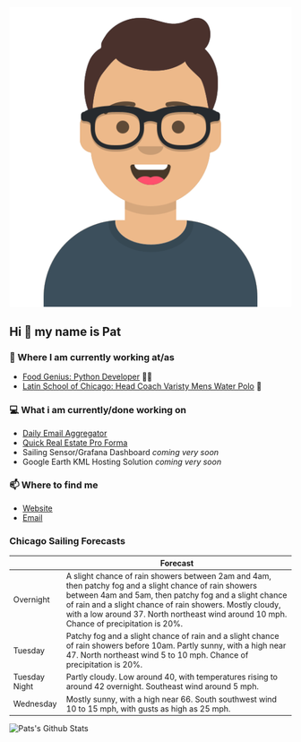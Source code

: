 [![Social banner for p-j-falconer](https://raw.githubusercontent.com/P-J-FALCONER/P-J-FALCONER/master/assets/avataaars.svg)](https://patfalconer.com/)
## Hi :wave: my name is Pat

### 💼 Where I am currently working at/as
- [Food Genius: Python Developer](https://getfoodgenius.com/) 🍔🐍
- [Latin School of Chicago: Head Coach Varisty Mens Water Polo](https://www.latinschool.org/) 🤽


### 💻 What i am currently/done working on
 - [Daily Email Aggregator](https://github.com/P-J-FALCONER/dott_daily_mail)
 - [Quick Real Estate Pro Forma](https://github.com/P-J-FALCONER/henry)
 - Sailing Sensor/Grafana Dashboard *coming very soon*
 - Google Earth KML Hosting Solution *coming very soon*

### 📫 Where to find me
 - [Website](https://patfalconer.com/)
 - [Email](mailto:patrick.j.falconer@gmail.com)


### Chicago Sailing Forecasts
|   | Forecast  |
|---|---|
| Overnight | A slight chance of rain showers between 2am and 4am, then patchy fog and a slight chance of rain showers between 4am and 5am, then patchy fog and a slight chance of rain and a slight chance of rain showers. Mostly cloudy, with a low around 37. North northeast wind around 10 mph. Chance of precipitation is 20%. |
| Tuesday | Patchy fog and a slight chance of rain and a slight chance of rain showers before 10am. Partly sunny, with a high near 47. North northeast wind 5 to 10 mph. Chance of precipitation is 20%. |
| Tuesday Night | Partly cloudy. Low around 40, with temperatures rising to around 42 overnight. Southeast wind around 5 mph. |
| Wednesday | Mostly sunny, with a high near 66. South southwest wind 10 to 15 mph, with gusts as high as 25 mph. |

![Pats's Github Stats](https://github-readme-stats.vercel.app/api?username=p-j-falconer&show_icons=true&theme=radical)

